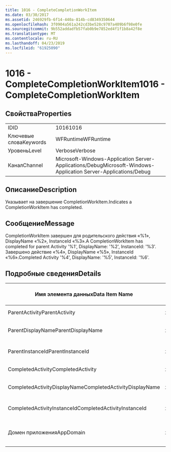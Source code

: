 ```yaml
---
title: 1016 - CompleteCompletionWorkItem
ms.date: 03/30/2017
ms.assetid: 246929fb-6f14-440a-814b-cd8349350644
ms.openlocfilehash: 3f0904a561a242cd3be528c9707a409b6f98e0fe
ms.sourcegitcommit: 9b552addadfb57fab0b9e7852ed4f1f1b8a42f8e
ms.translationtype: MT
ms.contentlocale: ru-RU
ms.lasthandoff: 04/23/2019
ms.locfileid: "61925090"
---
```

# <a name="1016---completecompletionworkitem"></a><span data-ttu-id="53532-102">1016 - CompleteCompletionWorkItem</span><span class="sxs-lookup"><span data-stu-id="53532-102">1016 - CompleteCompletionWorkItem</span></span>
## <a name="properties"></a><span data-ttu-id="53532-103">Свойства</span><span class="sxs-lookup"><span data-stu-id="53532-103">Properties</span></span>  
  
|||  
|-|-|  
|<span data-ttu-id="53532-104">ID</span><span class="sxs-lookup"><span data-stu-id="53532-104">ID</span></span>|<span data-ttu-id="53532-105">1016</span><span class="sxs-lookup"><span data-stu-id="53532-105">1016</span></span>|  
|<span data-ttu-id="53532-106">Ключевые слова</span><span class="sxs-lookup"><span data-stu-id="53532-106">Keywords</span></span>|<span data-ttu-id="53532-107">WFRuntime</span><span class="sxs-lookup"><span data-stu-id="53532-107">WFRuntime</span></span>|  
|<span data-ttu-id="53532-108">Уровень</span><span class="sxs-lookup"><span data-stu-id="53532-108">Level</span></span>|<span data-ttu-id="53532-109">Verbose</span><span class="sxs-lookup"><span data-stu-id="53532-109">Verbose</span></span>|  
|<span data-ttu-id="53532-110">Канал</span><span class="sxs-lookup"><span data-stu-id="53532-110">Channel</span></span>|<span data-ttu-id="53532-111">Microsoft-Windows-Application Server-Applications/Debug</span><span class="sxs-lookup"><span data-stu-id="53532-111">Microsoft-Windows-Application Server-Applications/Debug</span></span>|  
  
## <a name="description"></a><span data-ttu-id="53532-112">Описание</span><span class="sxs-lookup"><span data-stu-id="53532-112">Description</span></span>  
 <span data-ttu-id="53532-113">Указывает на завершение CompletionWorkItem.</span><span class="sxs-lookup"><span data-stu-id="53532-113">Indicates a CompletionWorkItem has completed.</span></span>  
  
## <a name="message"></a><span data-ttu-id="53532-114">Сообщение</span><span class="sxs-lookup"><span data-stu-id="53532-114">Message</span></span>  
 <span data-ttu-id="53532-115">CompletionWorkItem завершен для родительского действия «%1», DisplayName «%2», InstanceId «%3».</span><span class="sxs-lookup"><span data-stu-id="53532-115">A CompletionWorkItem has completed for parent Activity '%1', DisplayName: '%2', InstanceId: '%3'.</span></span> <span data-ttu-id="53532-116">Завершено действие «%4», DisplayName «%5», InstanceId «%6».</span><span class="sxs-lookup"><span data-stu-id="53532-116">Completed Activity '%4', DisplayName: '%5', InstanceId: '%6'.</span></span>  
  
## <a name="details"></a><span data-ttu-id="53532-117">Подробные сведения</span><span class="sxs-lookup"><span data-stu-id="53532-117">Details</span></span>  
  
|<span data-ttu-id="53532-118">Имя элемента данных</span><span class="sxs-lookup"><span data-stu-id="53532-118">Data Item Name</span></span>|<span data-ttu-id="53532-119">Тип элемента данных</span><span class="sxs-lookup"><span data-stu-id="53532-119">Data Item Type</span></span>|<span data-ttu-id="53532-120">Описание</span><span class="sxs-lookup"><span data-stu-id="53532-120">Description</span></span>|  
|--------------------|--------------------|-----------------|  
|<span data-ttu-id="53532-121">ParentActivity</span><span class="sxs-lookup"><span data-stu-id="53532-121">ParentActivity</span></span>|<span data-ttu-id="53532-122">xs:string</span><span class="sxs-lookup"><span data-stu-id="53532-122">xs:string</span></span>|<span data-ttu-id="53532-123">Имя типа родительского действия.</span><span class="sxs-lookup"><span data-stu-id="53532-123">The type name of the parent activity.</span></span>|  
|<span data-ttu-id="53532-124">ParentDisplayName</span><span class="sxs-lookup"><span data-stu-id="53532-124">ParentDisplayName</span></span>|<span data-ttu-id="53532-125">xs:string</span><span class="sxs-lookup"><span data-stu-id="53532-125">xs:string</span></span>|<span data-ttu-id="53532-126">Отображаемое имя родительского действия.</span><span class="sxs-lookup"><span data-stu-id="53532-126">The display name of the parent activity.</span></span>|  
|<span data-ttu-id="53532-127">ParentInstanceId</span><span class="sxs-lookup"><span data-stu-id="53532-127">ParentInstanceId</span></span>|<span data-ttu-id="53532-128">xs:string</span><span class="sxs-lookup"><span data-stu-id="53532-128">xs:string</span></span>|<span data-ttu-id="53532-129">Идентификатор экземпляра родительского действия.</span><span class="sxs-lookup"><span data-stu-id="53532-129">The instance id of the parent activity.</span></span>|  
|<span data-ttu-id="53532-130">CompletedActivity</span><span class="sxs-lookup"><span data-stu-id="53532-130">CompletedActivity</span></span>|<span data-ttu-id="53532-131">xs:string</span><span class="sxs-lookup"><span data-stu-id="53532-131">xs:string</span></span>|<span data-ttu-id="53532-132">Имя типа завершенного действия.</span><span class="sxs-lookup"><span data-stu-id="53532-132">The type name of the completed activity.</span></span>|  
|<span data-ttu-id="53532-133">CompletedActivityDisplayName</span><span class="sxs-lookup"><span data-stu-id="53532-133">CompletedActivityDisplayName</span></span>|<span data-ttu-id="53532-134">xs:string</span><span class="sxs-lookup"><span data-stu-id="53532-134">xs:string</span></span>|<span data-ttu-id="53532-135">Отображаемое имя завершенного действия.</span><span class="sxs-lookup"><span data-stu-id="53532-135">The display name of the completed activity.</span></span>|  
|<span data-ttu-id="53532-136">CompletedActivityInstanceId</span><span class="sxs-lookup"><span data-stu-id="53532-136">CompletedActivityInstanceId</span></span>|<span data-ttu-id="53532-137">xs:string</span><span class="sxs-lookup"><span data-stu-id="53532-137">xs:string</span></span>|<span data-ttu-id="53532-138">Идентификатор экземпляра завершенного действия.</span><span class="sxs-lookup"><span data-stu-id="53532-138">The instance id of the completed activity.</span></span>|  
|<span data-ttu-id="53532-139">Домен приложения</span><span class="sxs-lookup"><span data-stu-id="53532-139">AppDomain</span></span>|<span data-ttu-id="53532-140">xs:string</span><span class="sxs-lookup"><span data-stu-id="53532-140">xs:string</span></span>|<span data-ttu-id="53532-141">Строка, возвращаемая AppDomain.CurrentDomain.FriendlyName.</span><span class="sxs-lookup"><span data-stu-id="53532-141">The string returned by AppDomain.CurrentDomain.FriendlyName.</span></span>|
